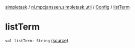 [simpletask](../../index.md) / [nl.mpcjanssen.simpletask.util](../index.md) / [Config](index.md) / [listTerm](.)

# listTerm

`val listTerm: String` [(source)](https://github.com/mpcjanssen/simpletask-android/blob/master/src/main/java/nl/mpcjanssen/simpletask/util/Config.kt#L43)